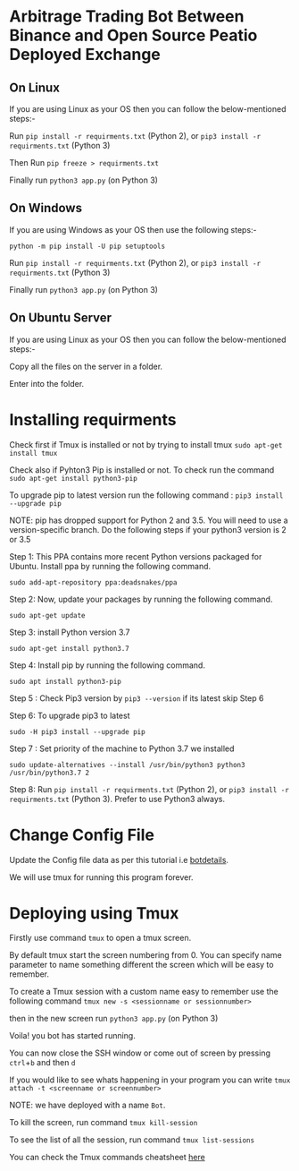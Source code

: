 # Arbitrage Trading Bot Between Binance and Open Source Peatio Deployed Exchange

## On Linux

If you are using Linux as your OS then you can follow the below-mentioned steps:-

Run ```pip install -r requirments.txt``` (Python 2), or ```pip3 install -r requirments.txt``` (Python 3)

Then Run ```pip freeze > requirments.txt```

Finally run ```python3 app.py``` (on Python 3)


## On Windows

If you are using Windows as your OS then use the following steps:-
```
python -m pip install -U pip setuptools
```

Run ```pip install -r requirments.txt``` (Python 2), or ```pip3 install -r requirments.txt``` (Python 3)

Finally run ```python3 app.py``` (on Python 3)


## On Ubuntu Server

If you are using Linux as your OS then you can follow the below-mentioned steps:-

Copy all the files on the server in a folder.

Enter into the folder.

# Installing requirments

Check first if Tmux is installed or not by trying to install tmux ```sudo apt-get install tmux```

Check also if Pyhton3 Pip is installed or not. To check run the command ```sudo apt-get install python3-pip```

To upgrade pip to latest version run the following command : ```pip3 install --upgrade pip```

NOTE: pip has dropped support for Python 2 and 3.5. You will need to use a version-specific branch.
Do the following steps if your python3 version is 2 or 3.5

Step 1: This PPA contains more recent Python versions packaged for Ubuntu. Install ppa by running the following command.

```sudo add-apt-repository ppa:deadsnakes/ppa```

Step 2: Now, update your packages by running the following command.

```sudo apt-get update```

Step 3: install Python version 3.7

```sudo apt-get install python3.7```

Step 4: Install pip by running the following command.

```sudo apt install python3-pip```

Step 5 : Check Pip3 version by ```pip3 --version``` if its latest skip Step 6

Step 6: To upgrade pip3 to latest

```sudo -H pip3 install --upgrade pip```

Step 7 : Set priority of the machine to Python 3.7 we installed

```sudo update-alternatives --install /usr/bin/python3 python3 /usr/bin/python3.7 2```

Step 8: Run ```pip install -r requirments.txt``` (Python 2), or ```pip3 install -r requirments.txt``` (Python 3). Prefer to use Python3 always. 

# Change Config File

Update the Config file data as per this tutorial i.e [botdetails](https://github.com/athenasaurav/peatio_binance/blob/main/botdetails.md).

We will use tmux for running this program forever.

# Deploying using Tmux

Firstly use command ```tmux``` to open a tmux screen. 

By default tmux start the screen numbering from 0. You can specify name parameter to name something different the screen which will be easy to remember.

To create a Tmux session with a custom name easy to remember use the following command ```tmux new -s <sessionname or sessionnumber>```

then in the new screen run ```python3 app.py``` (on Python 3)

Voila! you bot has started running.

You can now close the SSH window or come out of screen by pressing `ctrl`+`b` and then `d`

If you would like to see whats happening in your program you can write ```tmux attach -t <screenname or screennumber>```

NOTE: we have deployed with a name ```Bot```.

To kill the screen, run command ```tmux kill-session```

To see the list of all the session, run command ```tmux list-sessions```

You can check the Tmux commands cheatsheet [here](https://github.com/athenasaurav/peatio_binance/blob/main/tmux.md)
